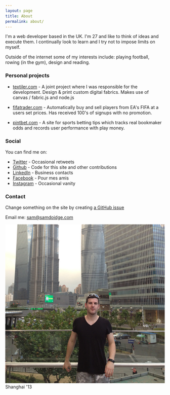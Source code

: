 ```yaml
---
layout: page
title: About
permalink: about/
---
```


I'm a web developer based in the UK. I'm 27 and like to think of ideas and execute them. I continually look to learn and I try not to impose limits on myself.

Outside of the internet some of my interests include: playing football, rowing (in the gym), design and reading.

### Personal projects ###

* [textiler.com](http://textiler.com) - A joint project where I was responsible for the development. Design & print custom digital fabrics. Makes use of canvas / fabric.js and node.js 

* [fifatrader.com](http://fifatrader.com) - Automatically buy and sell players from EA's FIFA at a users set prices. Has received 100's of signups with no promotion.

* [pintbet.com](http://pintbet.com) - A site for sports betting tips which tracks real bookmaker odds and records user performance with play money.

### Social ###

You can find me on:

* [Twitter](http://twitter.com/samdoidge) - Occasional retweets
* [Github](http://github.com/samdoidge) - Code for this site and other contributions
* [LinkedIn](http://uk.linkedin.com/in/samdoidge) - Business contacts
* [Facebook](http://facebook.com/samdoidge) - Pour mes amis
* [Instagram](http://instagram.com/samdoidge) - Occasional vanity


### Contact ###


Change something on the site by creating [a GitHub issue](https://github.com/samdoidge/samdoidge.github.io/issues)

Email me: [sam@samdoidge.com](mailto:sam@samdoidge.com)

![sam](/assets/sam-shanghai.jpg)
Shanghai '13
